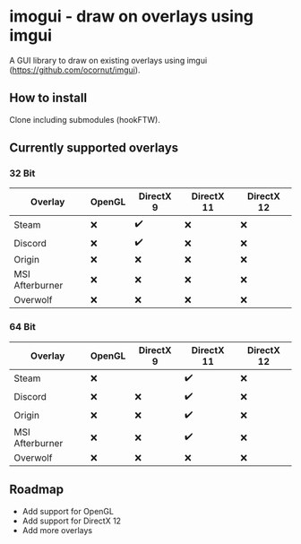 # imogui - draw on overlays using imgui
A GUI library to draw on existing overlays using imgui (https://github.com/ocornut/imgui).

## How to install
Clone including submodules (hookFTW).


## Currently supported overlays
### 32 Bit
Overlay | 				OpenGL    |	 DirectX 9 					| DirectX 11 				| DirectX 12
--------| 				--------  | ---------- 					| -------------				| -------------
Steam   				| 	 :x:    |		:heavy_check_mark:	|		:x:		 			|		:x:		 
Discord   				| 	 :x:    |		:heavy_check_mark:	|		:x:		 			|		:x:		
Origin   				| 	 :x:    |		:x:	  				|		:x:		 			|		:x:		 
MSI Afterburner   | 	 :x:    |		:x:	   				|		:x:		 			|		:x:		 
Overwolf   				| 	 :x:    |		:x:	   				|		:x:		 			|		:x:		 

### 64 Bit
Overlay | 				OpenGL    |	 DirectX 9 					| DirectX 11				| DirectX 12
--------| 				--------  | ---------- 					| -------------				| -------------
Steam   				| 	 :x:    |			   |				:heavy_check_mark:		|		:x:			 
Discord   				| 	 :x:    |		:x:	   |				:heavy_check_mark:		|		:x:	
Origin   				| 	 :x:    |		:x:	   |				:heavy_check_mark:		|		:x:			 
MSI Afterburner   | 	 :x:    |		:x:	   |				:heavy_check_mark:		|		:x:			 	 
Overwolf   				| 	 :x:    |		:x:	   |				:x:						|		:x:		

## Roadmap
- Add support for OpenGL
- Add support for DirectX 12
- Add more overlays
